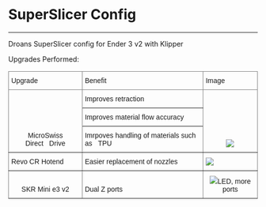 
# SuperSlicer Config 
----

Droans SuperSlicer config for Ender 3 v2 with Klipper

Upgrades Performed:

<style type="text/css">
.tg  {border-collapse:collapse;border-spacing:0;}
.tg td{border-color:black;border-style:solid;border-width:1px;font-family:Arial, sans-serif;font-size:14px;
  overflow:hidden;padding:10px 5px;word-break:normal;}
.tg th{border-color:black;border-style:solid;border-width:1px;font-family:Arial, sans-serif;font-size:14px;
  font-weight:normal;overflow:hidden;padding:10px 5px;word-break:normal;}
.tg .tg-pb0m{border-color:inherit;text-align:center;vertical-align:bottom}
.tg .tg-za14{border-color:inherit;text-align:left;vertical-align:bottom}
</style>
<table class="tg">
<thead>
  <tr>
    <th class="tg-za14">Upgrade</th>
    <th class="tg-za14">Benefit</th>
    <th class="tg-za14">Image</th>
  </tr>
</thead>
<tbody>
  <tr>
    <td class="tg-pb0m" rowspan="3">MicroSwiss Direct&nbsp;&nbsp;&nbsp;Drive</td>
    <td class="tg-za14">Improves retraction</td>
    <td class="tg-pb0m" rowspan="3"><img src = "https://cdn.shopify.com/s/files/1/1210/0176/products/Micro_Swiss_Extruder_without_Hotend_ddd04169-d9db-4caf-ba8b-dd61008cb678_543x543.png"></img></td>
  </tr>
  <tr>
    <td class="tg-za14">Improves material flow accuracy</td>
  </tr>
  <tr>
    <td class="tg-za14">Imrpoves handling of materials such as&nbsp;&nbsp;&nbsp;TPU</td>
  </tr>
  <tr>
    <td class="tg-za14">Revo CR Hotend</td>
    <td class="tg-za14">Easier replacement of nozzles</td>
    <td class="tg-za14"><img src = "http://cdn.shopify.com/s/files/1/0259/1948/8059/products/CrealityW4.jpg?v=1661423612"></img></td>
  </tr>
  <tr>
    <td class="tg-pb0m" rowspan="2">SKR Mini e3 v2</td>
    <td class="tg-za14">Dual Z ports</td>
    <td class="tg-pb0m" rowspan="2"><img src = "https://cdn.shopify.com/s/files/1/1834/5761/products/1_d07c3870-517b-422f-9e41-eb7154141cb1_600x600_crop_center.jpg?v=1639513349></img></td>
  </tr>
  <tr>
    <td class="tg-za14">LED, more ports</td>
  </tr>
</tbody>
</table>